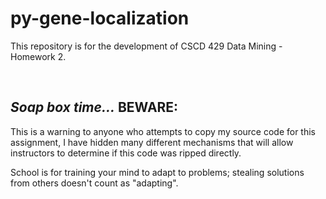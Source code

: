 # **py-gene-localization**
This repository is for the development of CSCD 429 Data Mining - Homework 2.

&nbsp;

## *Soap box time...* **BEWARE:**
This is a warning to anyone who attempts to copy my source code for this assignment, I have hidden many different mechanisms that will allow instructors to determine if this code was ripped directly.

School is for training your mind to adapt to problems; stealing solutions from others doesn't count as "adapting".


